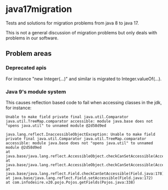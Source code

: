 # java17migration
Tests and solutions for migration problems from java 8 to java 17.

This is not a general discussion of migration problems but
only deals with problems in our software.

## Problem areas

### Deprecated apis

For instance "new Integer(...)" and similar is migrated to Integer.valueOf(...).

### Java 9's module system

This causes reflection based code to fail when accessing classes in the 
jdk, for instance:

```
Unable to make field private final java.util.Comparator java.util.TreeMap.comparator accessible: module java.base does not "opens java.util" to unnamed module @2d58d9ed

java.lang.reflect.InaccessibleObjectException: Unable to make field private final java.util.Comparator java.util.TreeMap.comparator accessible: module java.base does not "opens java.util" to unnamed module @2d58d9ed
at java.base/java.lang.reflect.AccessibleObject.checkCanSetAccessible(AccessibleObject.java:354)
at java.base/java.lang.reflect.AccessibleObject.checkCanSetAccessible(AccessibleObject.java:297)
at java.base/java.lang.reflect.Field.checkCanSetAccessible(Field.java:178)
at java.base/java.lang.reflect.Field.setAccessible(Field.java:172)
at com.infodesire.v20.pojo.Pojos.getFields(Pojos.java:338)
```
